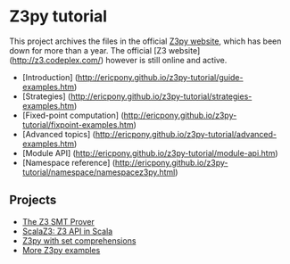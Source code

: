 # Z3py tutorial

This project archives the files in the official [Z3py website](http://rise4fun.com/z3py), which has been down for more than a year. The official [Z3 website] (http://z3.codeplex.com/) however is still online and active.

* [Introduction] (http://ericpony.github.io/z3py-tutorial/guide-examples.htm)
* [Strategies] (http://ericpony.github.io/z3py-tutorial/strategies-examples.htm)
* [Fixed-point computation] (http://ericpony.github.io/z3py-tutorial/fixpoint-examples.htm)
* [Advanced topics] (http://ericpony.github.io/z3py-tutorial/advanced-examples.htm)
* [Module API] (http://ericpony.github.io/z3py-tutorial/module-api.htm)
* [Namespace reference] (http://ericpony.github.io/z3py-tutorial/namespace/namespacez3py.html)

## Projects

* [The Z3 SMT Prover](https://github.com/Z3Prover/z3)
* [ScalaZ3: Z3 API in Scala](https://github.com/epfl-lara/ScalaZ3)
* [Z3py with set comprehensions](https://github.com/sllam/pysetcomp)
* [More Z3py examples](https://github.com/0vercl0k/z3-playground)
